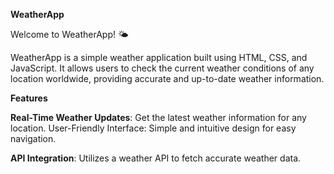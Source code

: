 **WeatherApp** 

Welcome to WeatherApp! 🌤️

WeatherApp is a simple weather application built using HTML, CSS, and JavaScript. It allows users to check the current weather conditions of any location worldwide, providing accurate and up-to-date weather information.




**Features**

**Real-Time Weather Updates**: Get the latest weather information for any location.
User-Friendly Interface: Simple and intuitive design for easy navigation.

**API Integration**: Utilizes a weather API to fetch accurate weather data.
